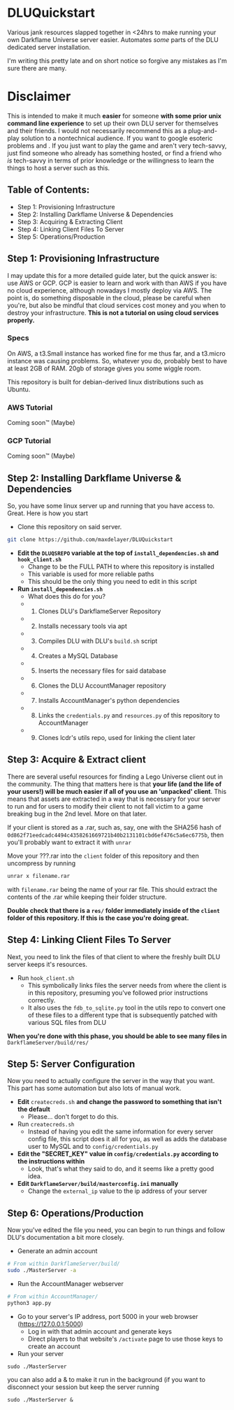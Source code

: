 # DLUQuickstart
Various jank resources slapped together in <24hrs to make running your own Darkflame Universe server easier. Automates *some* parts of the DLU dedicated server installation.

I'm writing this pretty late and on short notice so forgive any mistakes as I'm sure there are many.

# Disclaimer

This is intended to make it much **easier** for someone **with some prior unix command line experience** to set up their own DLU server for themselves and their friends. I would not necessarily recommend this as a plug-and-play solution to a nontechnical audience. If you want to google esoteric problems and . If you just want to play the game and aren't very tech-savvy, just find someone who already has something hosted, or find a friend who *is* tech-savvy in terms of prior knowledge or the willingness to learn the things to host a server such as this.

## Table of Contents:

 - Step 1: Provisioning Infrastructure
 - Step 2: Installing Darkflame Universe & Dependencies
 - Step 3: Acquiring & Extracting Client
 - Step 4: Linking Client Files To Server
 - Step 5: Operations/Production

## Step 1: Provisioning Infrastructure

I may update this for a more detailed guide later, but the quick answer is: use AWS or GCP. GCP is easier to learn and work with than AWS if you have no cloud experience, although nowadays I mostly deploy via AWS. The point is, do something disposable in the cloud, please be careful when you're, but also be mindful that cloud services cost money and you when to destroy your infrastructure. **This is not a tutorial on using cloud services properly.**

### Specs

On AWS, a t3.Small instance has worked fine for me thus far, and a t3.micro instance was causing problems. So, whatever you do, probably best to have at least 2GB of RAM. 20gb of storage gives you some wiggle room.

This repository is built for debian-derived linux distributions such as Ubuntu.

### AWS Tutorial

Coming soon:tm: (Maybe)

### GCP Tutorial

Coming soon:tm: (Maybe)

## Step 2: Installing Darkflame Universe & Dependencies

So, you have some linux server up and running that you have access to. Great. Here is how you start

- Clone this repository on said server.

```bash
git clone https://github.com/maxdelayer/DLUQuickstart
```

- **Edit the `DLUQSREPO` variable at the top of `install_dependencies.sh` and `hook_client.sh`**
  - Change to be the FULL PATH to where this repository is installed
  - This variable is used for more reliable paths
  - This should be the only thing you need to edit in this script
- **Run `install_dependencies.sh`**
  - What does this do for you?
  - 1. Clones DLU's DarkflameServer Repository
  - 2. Installs necessary tools via apt
  - 3. Compiles DLU with DLU's `build.sh` script
  - 4. Creates a MySQL Database
  - 5. Inserts the necessary files for said database
  - 6. Clones the DLU AccountManager repository
  - 7. Installs AccountManager's python dependencies
  - 8. Links the `credentials.py` and `resources.py` of this repository to AccountManager
  - 9. Clones lcdr's utils repo, used for linking the client later

## Step 3: Acquire & Extract client

There are several useful resources for finding a Lego Universe client out in the community. The thing that matters here is that **your life (and the life of your users!) will be much easier if all of you use an 'unpacked' client**. This means that assets are extracted in a way that is necessary for your server to run and for users to modify their client to not fall victim to a game breaking bug in the 2nd level. More on that later.

If your client is stored as a .rar, such as, say, one with the SHA256 hash of `0d862f71eedcadc4494c4358261669721b40b2131101cbd6ef476c5a6ec6775b`, then you'll probably want to extract it with `unrar`

Move your ???.rar into the `client` folder of this repository and then uncompress by running
```bash
unrar x filename.rar
```
with `filename.rar` being the name of your rar file. This should extract the contents of the .rar while keeping their folder structure.

**Double check that there is a `res/` folder immediately inside of the `client` folder of this repository. If this is the case you're doing great.**

## Step 4: Linking Client Files To Server

Next, you need to link the files of that client to where the freshly built DLU server keeps it's resources.

- Run `hook_client.sh`
  - This symbolically links files the server needs from where the client is in this repository, presuming you've followed prior instructions correctly.
  - It also uses the `fdb_to_sqlite.py` tool in the utils repo to convert one of these files to a different type that is subsequently patched with various SQL files from DLU

**When you're done with this phase, you should be able to see many files in** `DarkflameServer/build/res/`

## Step 5: Server Configuration

Now you need to actually configure the server in the way that you want. This part has some automation but also lots of manual work.

- **Edit** `createcreds.sh` **and change the password to something that isn't the default**
  - Please... don't forget to do this.
- Run `createcreds.sh`
  - Instead of having you edit the same information for every server config file, this script does it all for you, as well as adds the database user to MySQL and to `config/credentials.py`
- **Edit the "SECRET_KEY" value in `config/credentials.py` according to the instructions within**
  - Look, that's what they said to do, and it seems like a pretty good idea.
- **Edit `DarkflameServer/build/masterconfig.ini` manually**
  - Change the `external_ip` value to the ip address of your server

## Step 6: Operations/Production

Now you've edited the file you need, you can begin to run things and follow DLU's documentation a bit more closely.

- Generate an admin account
```bash
# From within DarkflameServer/build/
sudo ./MasterServer -a
```
- Run the AccountManager webserver
```bash
# From within AccountManager/
python3 app.py
```
- Go to your server's IP address, port 5000 in your web browser (https://127.0.0.1:5000)
  - Log in with that admin account and generate keys
  - Direct players to that website's `/activate` page to use those keys to create an account
- Run your server
```
sudo ./MasterServer
```
you can also add a & to make it run in the background (if you want to disconnect your session but keep the server running
```
sudo ./MasterServer &
```
